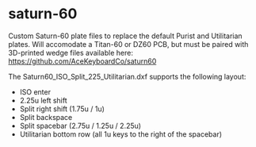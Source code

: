 # saturn-60
Custom Saturn-60 plate files to replace the default Purist and Utilitarian plates. Will accomodate a Titan-60 or DZ60 PCB, but must be paired with 3D-printed wedge files available here: https://github.com/AceKeyboardCo/saturn60

The Saturn60_ISO_Split_225_Utilitarian.dxf supports the following layout:

- ISO enter
- 2.25u left shift
- Split right shift (1.75u / 1u)
- Split backspace
- Split spacebar (2.75u / 1.25u / 2.25u)
- Utilitarian bottom row (all 1u keys to the right of the spacebar)
